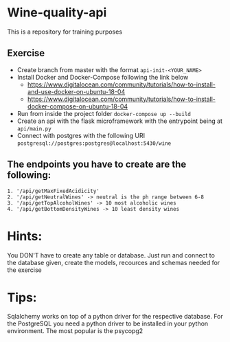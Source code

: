# Wine-quality-api
This is a repository for training purposes

## Exercise
* Create branch from master with the format ```api-init-<YOUR_NAME>```
* Install Docker and Docker-Compose following the link below
    * https://www.digitalocean.com/community/tutorials/how-to-install-and-use-docker-on-ubuntu-18-04
    * https://www.digitalocean.com/community/tutorials/how-to-install-docker-compose-on-ubuntu-18-04
* Run from inside the project folder ```docker-compose up --build```
* Create an api with the flask microframework with the entrypoint being at ```api/main.py```
* Connect with postgres with the following URI ```postgresql://postgres:postgres@localhost:5430/wine```

## The endpoints you have to create are the following:
    1. '/api/getMaxFixedAcidicity'
    2. '/api/getNeutralWines' -> neutral is the ph range between 6-8
    3. '/api/getTopAlcoholWines' -> 10 most alcoholic wines
    4. '/api/getBottomDensityWines -> 10 least density wines

# Hints:
   You DON'T have to create any table or database. Just run and connect to the database given, create the models, recources and schemas needed for the exercise
   
# Tips:
   Sqlalchemy works on top of a python driver for the respective database. For the PostgreSQL you need a python driver to be installed in your python environment. The most popular is the psycopg2 

